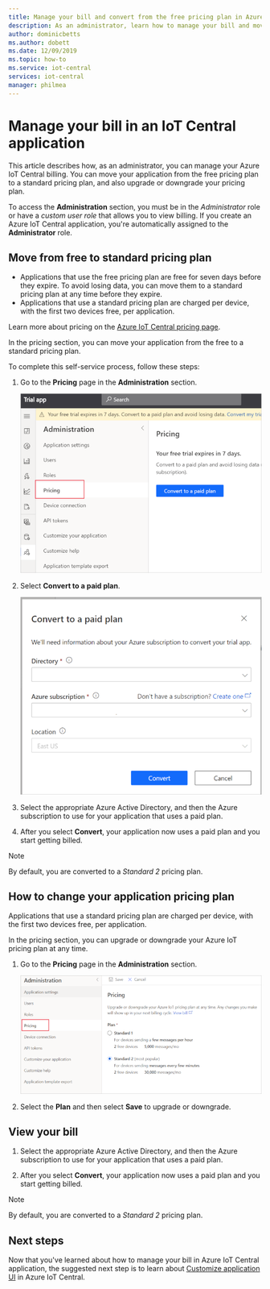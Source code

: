 ```yaml
---
title: Manage your bill and convert from the free pricing plan in Azure IoT Central application | Microsoft Docs
description: As an administrator, learn how to manage your bill and move from the free pricing plan to a standard pricing plan in your Azure IoT Central application
author: dominicbetts
ms.author: dobett
ms.date: 12/09/2019
ms.topic: how-to
ms.service: iot-central
services: iot-central
manager: philmea
---
```


# Manage your bill in an IoT Central application

This article describes how, as an administrator, you can manage your Azure IoT Central billing. You can move your application from the free pricing plan to a standard pricing plan, and also upgrade or downgrade your pricing plan.

To access the **Administration** section, you must be in the *Administrator* role or have a *custom user role* that allows you to view billing. If you create an Azure IoT Central application, you're automatically assigned to the **Administrator** role.

## Move from free to standard pricing plan

- Applications that use the free pricing plan are free for seven days before they expire. To avoid losing data, you can move them to a standard pricing plan at any time before they expire.
- Applications that use a standard pricing plan are charged per device, with the first two devices free, per application.

Learn more about pricing on the [Azure IoT Central pricing page](https://azure.microsoft.com/pricing/details/iot-central/).

In the pricing section, you can move your application from the free to a standard pricing plan.

To complete this self-service process, follow these steps:

1. Go to the **Pricing** page in the **Administration** section.

    ![Trial state](media/howto-view-bill/freetrialbilling.png)

1. Select **Convert to a paid plan**.

    ![Convert trial](media/howto-view-bill/convert.png)

1. Select the appropriate Azure Active Directory, and then the Azure subscription to use for your application that uses a paid plan.

1. After you select **Convert**, your application now uses a paid plan and you start getting billed.

> [!Note]
> By default, you are converted to a *Standard 2* pricing plan.

## How to change your application pricing plan

Applications that use a standard pricing plan are charged per device, with the first two devices free, per application.

In the pricing section, you can upgrade or downgrade your Azure IoT pricing plan at any time.

1. Go to the **Pricing** page in the **Administration** section.

    ![Upgrade prcing plan](media/howto-view-bill/pricing.png)

1. Select the **Plan** and then select **Save** to upgrade or downgrade.

## View your bill

1. Select the appropriate Azure Active Directory, and then the Azure subscription to use for your application that uses a paid plan.

1. After you select **Convert**, your application now uses a paid plan and you start getting billed.

> [!Note]
> By default, you are converted to a *Standard 2* pricing plan.

## Next steps

Now that you've learned about how to manage your bill in Azure IoT Central application, the suggested next step is to learn about [Customize application UI](howto-customize-ui.md) in Azure IoT Central.